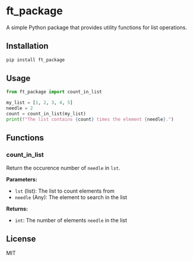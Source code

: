 # ft_package

A simple Python package that provides utility functions for list operations.

## Installation

```bash
pip install ft_package
```

## Usage

```python
from ft_package import count_in_list

my_list = [1, 2, 3, 4, 5]
needle = 2
count = count_in_list(my_list)
print(f"The list contains {count} times the element {needle}.")
```

## Functions

### count_in_list

Return the occurence number of `needle` in `lst`.

**Parameters:**
- `lst` (list): The list to count elements from
- `needle` (Any): The element to search in the list

**Returns:**
- `int`: The number of elements `needle` in the list

## License
MIT